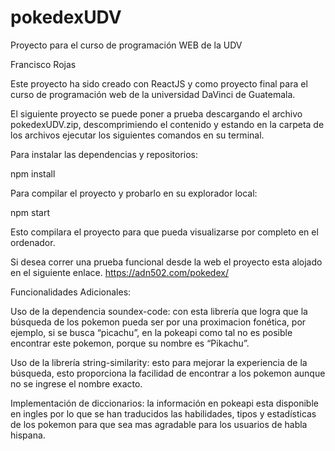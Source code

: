 # pokedexUDV

Proyecto para el curso de programación WEB de la UDV

Francisco Rojas

Este proyecto ha sido creado con ReactJS y como proyecto final para el curso de programación web de la universidad DaVinci de Guatemala.

El siguiente proyecto se puede poner a prueba descargando el archivo pokedexUDV.zip, descomprimiendo el contenido y estando en la carpeta de los archivos ejecutar los siguientes comandos en su terminal.

Para instalar las dependencias y repositorios:

npm install

Para compilar el proyecto y probarlo en su explorador local:

npm start

Esto compilara el proyecto para que pueda visualizarse por completo en el ordenador.

Si desea correr una prueba funcional desde la web el proyecto esta alojado en el siguiente enlace.
https://adn502.com/pokedex/

Funcionalidades Adicionales:

Uso de la dependencia soundex-code: con esta librería que logra que la búsqueda de los pokemon pueda ser por una proximacion fonética, por ejemplo, si se busca “picachu”, en la pokeapi como tal no es posible encontrar este pokemon, porque su nombre es “Pikachu”.

Uso de la librería string-similarity: esto para mejorar la experiencia de la búsqueda, esto proporciona la facilidad de encontrar a los pokemon aunque no se ingrese el nombre exacto.

Implementación de diccionarios: la información en pokeapi esta disponible en ingles por lo que se han traducidos las habilidades, tipos y estadísticas de los pokemon para que sea mas agradable para los usuarios de habla hispana.
